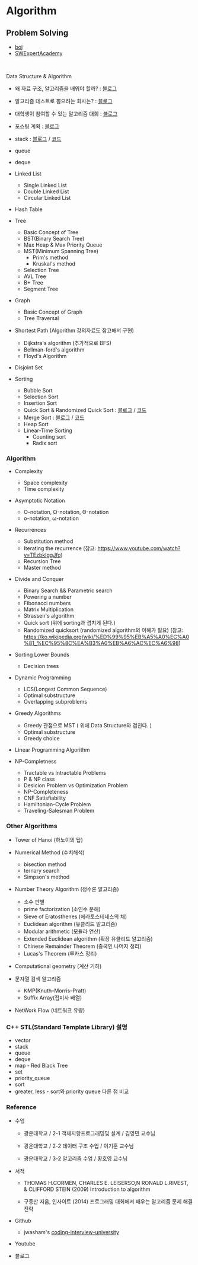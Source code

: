 Algorithm
==========

Problem Solving
---------------

* [boj](https://www.acmicpc.net)
* [SWExpertAcademy](https://www.swexpertacademy.com/main/main.do)

<br>

Data Structure & Algorithm
* 왜 자료 구조, 알고리즘을 배워야 할까? : [블로그](https://haeulnam.github.io/algorithm/2018/01/26/Implementation-Schedule/)

* 알고리즘 테스트로 뽑으려는 회사는? : [블로그](https://haeulnam.github.io/algorithm/2019/02/01/%EC%86%8C%EA%B0%9C-2/)

* 대학생이 참여할 수 있는 알고리즘 대회 : [블로그](https://haeulnam.github.io/algorithm/2019/02/01/%EC%86%8C%EA%B0%9C-3/)

* 포스팅 계획 : [블로그](https://haeulnam.github.io/algorithm/2019/02/01/04-%ED%8F%AC%EC%8A%A4%ED%8C%85-%EA%B3%84%ED%9A%8D/)

* stack : [블로그](https://haeulnam.github.io/algorithm/2019/02/01/05-Stack/) / [코드](https://github.com/HaeUlNam/Algorithm/tree/master/DataStructure_Algorithm_implementation/0.Stack)
* queue
* deque
* Linked List
    * Single Linked List
    * Double Linked List
    * Circular Linked List

* Hash Table

* Tree
    * Basic Concept of Tree
    * BST(Binary Search Tree)
    * Max Heap & Max Priority Queue
    * MST(Minimum Spanning Tree)
        * Prim's method
        * Kruskal's method
    * Selection Tree
    * AVL Tree
    * B+ Tree
    * Segment Tree

* Graph
    * Basic Concept of Graph
    * Tree Traversal

* Shortest Path (Algorithm 강의자료도 참고해서 구현)
    * Dijkstra's algorithm (추가적으로 BFS)
    * Bellman-ford's algorithm
    * Floyd's Algorithm 

* Disjoint Set

* Sorting
    * Bubble Sort 
    * Selection Sort 
    * Insertion Sort
    * Quick Sort & Randomized Quick Sort : [블로그](https://haeulnam.github.io/algorithm/2019/02/20/07-QuickSort-Randomized/) / [코드](https://github.com/HaeUlNam/Algorithm/tree/master/DataStructure_Algorithm_implementation/Sorting/QuickSort)
    * Merge Sort : [블로그](https://haeulnam.github.io/algorithm/2019/02/19/06-MergeSort/) / [코드](https://github.com/HaeUlNam/Algorithm/tree/master/DataStructure_Algorithm_implementation/Sorting/MergeSort)
    * Heap Sort
    * Linear-Time Sorting
        * Counting sort
        * Radix sort

### Algorithm

* Complexity
    * Space complexity
    * Time complexity

* Asymptotic Notation
    * O-notation, Ω-notation, Θ-notation
    * ο-notation, ω-notation

* Recurrences
    * Substitution method
    * Iterating the recurrence (참고: https://www.youtube.com/watch?v=TEzbkIggJfo)
    * Recursion Tree
    * Master method

* Divide and Conquer
    * Binary Search && Parametric search
    * Powering a number
    * Fibonacci numbers
    * Matrix Multiplication
    * Strassen's algorithm
    * Quick sort (위에 sorting과 겹치게 된다.)
    * Randomized quicksort (randomized algorithm의 이해가 필요)
    (참고: https://ko.wikipedia.org/wiki/%ED%99%95%EB%A5%A0%EC%A0%81_%EC%95%8C%EA%B3%A0%EB%A6%AC%EC%A6%98)

* Sorting Lower Bounds
    * Decision trees

* Dynamic Programming
    * LCS(Longest Common Sequence)
    * Optimal substructure
    * Overlapping subproblems

* Greedy Algorithms
    * Greedy 관점으로 MST ( 위에 Data Structure와 겹친다. )
    * Optimal substructure
    * Greedy choice

* Linear Programming Algorithm

* NP-Completness
    * Tractable vs Intractable Problems
    * P & NP class
    * Desicion Problem vs Optimization Problem
    * NP-Completeness
    * CNF Satisfiability
    * Hamiltonian-Cycle Problem
    * Traveling-Salesman Problem

### Other Algorithms

* Tower of Hanoi (하노이의 탑)

* Numerical Method (수치해석)
    * bisection method
    * ternary search
    * Simpson's method

* Number Theory Algorithm (정수론 알고리즘)
    * 소수 판별
    * prime factorization (소인수 분해)
    * Sieve of Eratosthenes (에라토스테네스의 체)
    * Euclidean algorithm (유클리드 알고리즘)
    * Modular arithmetic (모듈라 연산)
    * Extended Euclidean algorithm (확장 유클리드 알고리즘)
    * Chinese Remainder Theorem (중국인 나머지 정리)
    * Lucas's Theorem (루카스 정리)

* Computational geometry (계산 기하)

* 문자열 검색 알고리즘
    * KMP(Knuth–Morris–Pratt)
    * Suffix Array(접미사 배열)

* NetWork Flow (네트워크 유량)

### C++ STL(Standard Template Library) 설명

* vector
* stack
* queue
* deque
* map - Red Black Tree
* set
* priority_queue
* sort
* greater, less - sort와 priority queue 다른 점 비교

### Reference

* 수업
    * 광운대학교 / 2-1 객체지향프로그래밍및 설계 / 김영민 교수님

    * 광운대학교 / 2-2 데이터 구조 수업 / 이기훈 교수님 
    
    * 광운대학교 / 3-2 알고리즘 수업 / 황호영 교수님

* 서적
    * THOMAS H.CORMEN, CHARLES E. LEISERSO,N RONALD L.RIVEST, & CLIFFORD STEIN (2009) Introduction to algorithm
    
    * 구종만 지음, 인사이트 (2014) 프로그래밍 대회에서 배우는 알고리즘 문제 해결 전략

* Github
    * jwasham's [coding-interview-university](https://github.com/jwasham/coding-interview-university/blob/master/translations/README-ko.md)


* Youtube


* 블로그
